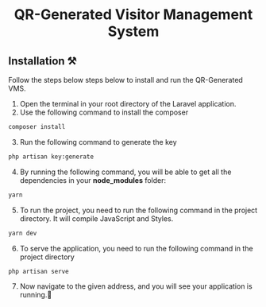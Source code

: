 <h1 align="center">QR-Generated Visitor Management System</h1>

## Installation ⚒️

Follow the steps below steps below to install and run the QR-Generated VMS.

1. Open the terminal in your root directory of the Laravel application.
2. Use the following command to install the composer

```bash
composer install
```

3. Run the following command to generate the key

```bash
php artisan key:generate
```

4. By running the following command, you will be able to get all the dependencies in your **node_modules** folder:

```bash
yarn
```

5. To run the project, you need to run the following command in the project directory. It will compile JavaScript and Styles.

```bash
yarn dev
```

6. To serve the application, you need to run the following command in the project directory

```bash
php artisan serve
```

7. Now navigate to the given address, and you will see your application is running.🥳
